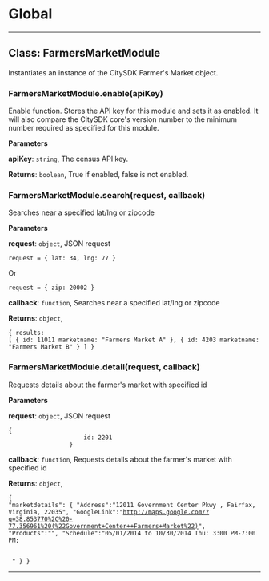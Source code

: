 # Global





* * *

## Class: FarmersMarketModule
Instantiates an instance of the CitySDK Farmer's Market object.

### FarmersMarketModule.enable(apiKey) 

Enable function. Stores the API key for this module and sets it as enabled.  It will also compare the CitySDK core's version number to the minimum number required as specified for this module.

**Parameters**

**apiKey**: `string`, The census API key.

**Returns**: `boolean`, True if enabled, false is not enabled.

### FarmersMarketModule.search(request, callback) 

Searches near a specified lat/lng or zipcode

**Parameters**

**request**: `object`, JSON request<pre><code>request = { lat: 34, lng: 77 }</code></pre>Or<pre><code>request = { zip: 20002 }</code></pre>

**callback**: `function`, Searches near a specified lat/lng or zipcode

**Returns**: `object`, <pre><code>{     results: [         {             id: 11011             marketname: "Farmers Market A"         },         {             id: 4203             marketname: "Farmers Market B"         }     ]}</code></pre>

### FarmersMarketModule.detail(request, callback) 

Requests details about the farmer's market with specified id

**Parameters**

**request**: `object`, JSON request<pre><code>{                     id: 2201                 }</code></pre>

**callback**: `function`, Requests details about the farmer's market with specified id

**Returns**: `object`, <pre><code>{     "marketdetails": {                     "Address":"12011 Government Center Pkwy , Fairfax, Virginia, 22035",                     "GoogleLink":"http://maps.google.com/?q=38.853770%2C%20-77.356961%20(%22Government+Center++Farmers+Market%22)",                     "Products":"",                     "Schedule":"05/01/2014 to 10/30/2014 Thu: 3:00 PM-7:00 PM;<br> <br> <br> "                     }}</code></pre>



* * *










